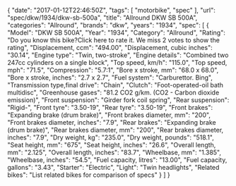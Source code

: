 {
    "date": "2017-01-12T22:46:50Z",
    "tags": [
        "motorbike",
        "spec"
    ],
    "url": "spec\/dkw\/1934\/dkw-sb-500a",
    "title": "Allround DKW SB 500A",
    "categories": "Allround",
    "brands": "dkw",
    "years": "1934",
    "spec": [
        {
            "Model": "DKW SB 500A",
            "Year": "1934",
            "Category": "Allround",
            "Rating": "Do you know this bike?Click here to rate it. We miss 2 votes to show the rating",
            "Displacement, ccm": "494.00",
            "Displacement, cubic inches": "30.14",
            "Engine type": "Twin, two-stroke",
            "Engine details": "Combined two 247cc cylinders on a single block",
            "Top speed, km\/h": "115.0",
            "Top speed, mph": "71.5",
            "Compression": "5.7:1",
            "Bore x stroke, mm": "68.0 x 68.0",
            "Bore x stroke, inches": "2.7 x 2.7",
            "Fuel system": "Carburettor. Bing",
            "Transmission type,final drive": "Chain",
            "Clutch": "Foot-operated-oil bath multidisc",
            "Greenhouse gases": "81.2 CO2 g\/km. (CO2 - Carbon dioxide emission)",
            "Front suspension": "Girder fork coil spring",
            "Rear suspension": "Rigid-",
            "Front tyre": "3.50-19",
            "Rear tyre": "3.50-19",
            "Front brakes": "Expanding brake (drum brake)",
            "Front brakes diameter, mm": "200",
            "Front brakes diameter, inches": "7.9",
            "Rear brakes": "Expanding brake (drum brake)",
            "Rear brakes diameter, mm": "200",
            "Rear brakes diameter, inches": "7.9",
            "Dry weight, kg": "235.0",
            "Dry weight, pounds": "518.1",
            "Seat height, mm": "675",
            "Seat height, inches": "26.6",
            "Overall length, mm": "2.125",
            "Overall length, inches": "83.7",
            "Wheelbase, mm": "1.385",
            "Wheelbase, inches": "54.5",
            "Fuel capacity, litres": "13.00",
            "Fuel capacity, gallons": "3.43",
            "Starter": "Electric",
            "Light": "Twin headlights",
            "Related bikes": "List related bikes for comparison of specs"
        }
    ]
}